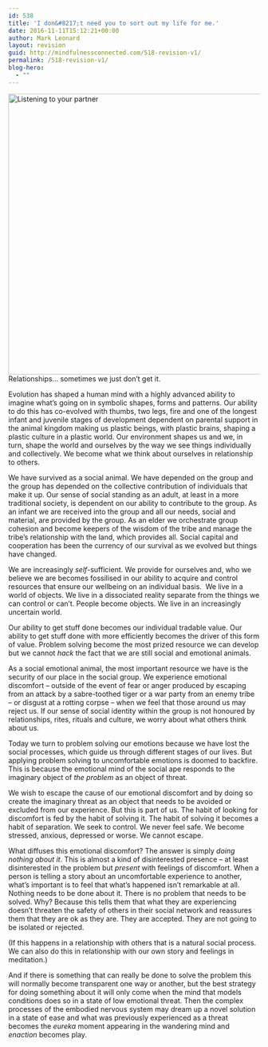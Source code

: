 ```yaml
---
id: 538
title: 'I don&#8217;t need you to sort out my life for me.'
date: 2016-11-11T15:12:21+00:00
author: Mark Leonard
layout: revision
guid: http://mindfulnessconnected.com/518-revision-v1/
permalink: /518-revision-v1/
blog-hero:
  - ""
---
```

<p class="p1">
  <img class="alignnone wp-image-534" src="http://mindfulnessconnected.com/wp-content/uploads/2016/11/Slide2-1-250x187.jpg" alt="Listening to your partner" width="751" height="562" srcset="http://mindfulnessconnected.com/wp-content/uploads/2016/11/Slide2-1-250x187.jpg 250w, http://mindfulnessconnected.com/wp-content/uploads/2016/11/Slide2-1-768x576.jpg 768w, http://mindfulnessconnected.com/wp-content/uploads/2016/11/Slide2-1-700x525.jpg 700w, http://mindfulnessconnected.com/wp-content/uploads/2016/11/Slide2-1-120x90.jpg 120w, http://mindfulnessconnected.com/wp-content/uploads/2016/11/Slide2-1-1030x772.jpg 1030w" sizes="(max-width: 751px) 100vw, 751px" />Relationships&#8230; sometimes we just don&#8217;t get it.
</p>

<p class="p1">
  <!--more-->Evolution has shaped a human mind with a highly advanced ability to imagine what&#8217;s going on in symbolic shapes, forms and patterns. Our ability to do this has co-evolved with thumbs, two legs, fire and one of the longest infant and juvenile stages of development dependent on parental support in the animal kingdom making us plastic beings, with plastic brains, shaping a plastic culture in a plastic world. Our environment shapes us and we, in turn, shape the world and ourselves by the way we see things individually and collectively. We become what we think about ourselves in relationship to others.
</p>

<p class="p1">
  We have survived as a social animal. We have depended on the group and the group has depended on the collective contribution of individuals that make it up. Our sense of social standing as an adult, at least in a more traditional society, is dependent on our ability to contribute to the group. As an infant we are received into the group and all our needs, social and material, are provided by the group. As an elder we orchestrate group cohesion and become keepers of the wisdom of the tribe and manage the tribe’s relationship with the land, which provides all. Social capital and cooperation has been the currency of our survival as we evolved but things have changed.
</p>

<p class="p1">
  We are increasingly <i>self</i>-sufficient. We provide for ourselves and, who we believe we are becomes fossilised in our ability to acquire and control resources that ensure our wellbeing on an individual basis.<span class="Apple-converted-space">  </span>We live in a world of objects. We live in a dissociated reality separate from the things we can control or can’t. People become objects. We live in an increasingly uncertain world.
</p>

<p class="p1">
  Our ability to get stuff done becomes our individual tradable value. Our ability to get stuff done with more efficiently becomes the driver of this form of value. Problem solving become the most prized resource we can develop but we cannot <i>hack</i> the fact that we are still social and emotional animals.
</p>

<p class="p1">
  As a social emotional animal, the most important resource we have is the security of our place in the social group. We experience emotional discomfort – outside of the event of fear or anger produced by escaping from an attack by a sabre-toothed tiger or a war party from an enemy tribe &#8211; or disgust at a rotting corpse – when we feel that those around us may reject us. If our sense of social identity within the group is not honoured by relationships, rites, rituals and culture, we worry about what others think about us.
</p>

<p class="p1">
  Today we turn to problem solving our emotions because we have lost the social processes, which guide us through different stages of our lives. But applying problem solving to uncomfortable emotions is doomed to backfire. This is because the emotional mind of the social ape responds to the imaginary object of <i>the problem </i>as an object of threat.
</p>

<p class="p1">
  We wish to escape the cause of our emotional discomfort and by doing so create the imaginary threat as an object that needs to be avoided or excluded from our experience. But this is part of us. The habit of looking for discomfort is fed by the habit of solving it. The habit of solving it becomes a habit of separation. We seek to control. We never feel safe. We become stressed, anxious, depressed or worse. We cannot escape.
</p>

<p class="p1">
  What diffuses this emotional discomfort? The answer is simply <i>doing nothing about it</i>. This is almost a kind of disinterested presence – at least disinterested in the problem but <i>present</i> with feelings of discomfort. When a person is telling a story about an uncomfortable experience to another, what&#8217;s important is to feel that what’s happened isn&#8217;t remarkable at all. Nothing needs to be done about it. There is no problem that needs to be solved. Why? Because this tells them that what they are experiencing doesn&#8217;t threaten the safety of others in their social network and reassures them that they are ok as they are. They are accepted. They are not going to be isolated or rejected.
</p>

<p class="p1">
  (If this happens in a relationship with others that is a natural social process. We can also do this in relationship with our own story and feelings in meditation.)
</p>

<p class="p1">
  And if there is something that can really be done to solve the problem this will normally become transparent one way or another, but the best strategy for doing something about it will only come when the mind that models conditions does so in a state of low emotional threat. Then the complex processes of the embodied nervous system may dream up a novel solution in a state of ease and what was previously experienced as a threat becomes the <i>eureka</i> moment appearing in the wandering mind and <i>enaction</i> becomes play.
</p>